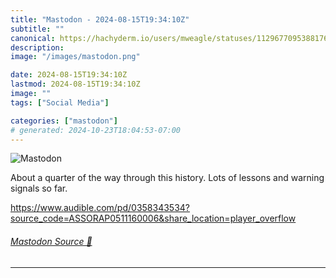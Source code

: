 ```yaml
---
title: "Mastodon - 2024-08-15T19:34:10Z"
subtitle: ""
canonical: https://hachyderm.io/users/mweagle/statuses/112967709538817683
description:
image: "/images/mastodon.png"

date: 2024-08-15T19:34:10Z
lastmod: 2024-08-15T19:34:10Z
image: ""
tags: ["Social Media"]

categories: ["mastodon"]
# generated: 2024-10-23T18:04:53-07:00
---
```

![Mastodon](/images/mastodon.png)

<p>About a quarter of the way through this history. Lots of lessons and warning signals so far. </p><p><a href="https://www.audible.com/pd/0358343534?source_code=ASSORAP0511160006&amp;share_location=player_overflow" target="_blank" rel="nofollow noopener noreferrer" translate="no"><span class="invisible">https://www.</span><span class="ellipsis">audible.com/pd/0358343534?sour</span><span class="invisible">ce_code=ASSORAP0511160006&amp;share_location=player_overflow</span></a></p>


###### [Mastodon Source 🐘](https://hachyderm.io/@mweagle/112967709538817683)

___
